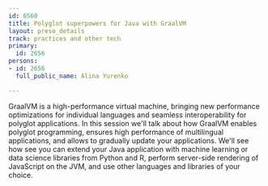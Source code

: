 ```yaml
---
id: 6560
title: Polyglot superpowers for Java with GraalVM
layout: preso_details
track: practices and other tech
primary:
  id: 2656
persons:
- id: 2656
  full_public_name: Alina Yurenko

---
```

GraalVM is a high-performance virtual machine, bringing new performance optimizations for individual languages and seamless interoperability for polyglot applications. In this session we'll talk about how GraalVM enables polyglot programming, ensures high performance of multilingual applications, and allows to gradually update your applications. We'll see how see you can extend your Java application with machine learning or data science libraries from Python and R, perform server-side rendering of JavaScript on the JVM, and use other languages and libraries of your choice.